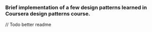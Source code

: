 ### Brief implementation of a few design patterns learned in Coursera design patterns course.

// Todo better readme
